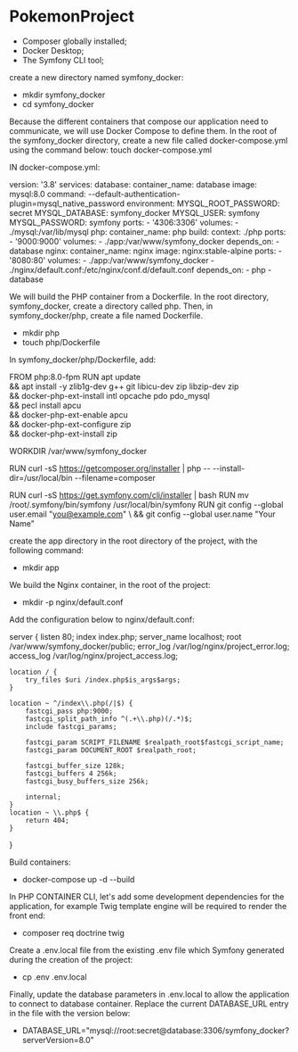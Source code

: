 # PokemonProject
- Composer globally installed;
- Docker Desktop;
- The Symfony CLI tool;

create a new directory named symfony_docker:
- mkdir symfony_docker
- cd symfony_docker

Because the different containers that compose our application need to communicate, we will use Docker Compose to define them. In the root of the symfony_docker directory, 
create a new file called docker-compose.yml using the command below:
touch docker-compose.yml

IN docker-compose.yml:

version: '3.8'
services:
  database:
    container_name: database
    image: mysql:8.0
    command: --default-authentication-plugin=mysql_native_password
    environment:
      MYSQL_ROOT_PASSWORD: secret
      MYSQL_DATABASE: symfony_docker
      MYSQL_USER: symfony
      MYSQL_PASSWORD: symfony
    ports:
      - '4306:3306'
    volumes:
      - ./mysql:/var/lib/mysql
  php:
    container_name: php
    build:
      context: ./php
    ports:
      - '9000:9000'
    volumes:
      - ./app:/var/www/symfony_docker
    depends_on:
      - database
  nginx:
    container_name: nginx
    image: nginx:stable-alpine
    ports:
      - '8080:80'
    volumes:
      - ./app:/var/www/symfony_docker
      - ./nginx/default.conf:/etc/nginx/conf.d/default.conf
    depends_on:
      - php
      - database

	  
	  

We will build the PHP container from a Dockerfile.
In the root directory, symfony_docker, create a directory called php. Then, in symfony_docker/php, create a file named Dockerfile.
- mkdir php
- touch php/Dockerfile


In symfony_docker/php/Dockerfile, add:

FROM php:8.0-fpm
RUN apt update \
    && apt install -y zlib1g-dev g++ git libicu-dev zip libzip-dev zip \
    && docker-php-ext-install intl opcache pdo pdo_mysql \
    && pecl install apcu \
    && docker-php-ext-enable apcu \
    && docker-php-ext-configure zip \
    && docker-php-ext-install zip

WORKDIR /var/www/symfony_docker

RUN curl -sS https://getcomposer.org/installer | php -- --install-dir=/usr/local/bin --filename=composer

RUN curl -sS https://get.symfony.com/cli/installer | bash
RUN mv /root/.symfony/bin/symfony /usr/local/bin/symfony
RUN git config --global user.email "you@example.com" \ 
    && git config --global user.name "Your Name"




create the app directory in the root directory of the project, with the following command:
- mkdir app




We build the Nginx container, in the root of the project:
- mkdir -p nginx/default.conf



Add the configuration below to nginx/default.conf:

server {
    listen 80;
    index index.php;
    server_name localhost;
    root /var/www/symfony_docker/public;
    error_log /var/log/nginx/project_error.log;
    access_log /var/log/nginx/project_access.log;
    
    location / {
        try_files $uri /index.php$is_args$args;
    }

    location ~ ^/index\\.php(/|$) {
        fastcgi_pass php:9000;
        fastcgi_split_path_info ^(.+\\.php)(/.*)$;
        include fastcgi_params;

        fastcgi_param SCRIPT_FILENAME $realpath_root$fastcgi_script_name;
        fastcgi_param DOCUMENT_ROOT $realpath_root;

        fastcgi_buffer_size 128k;
        fastcgi_buffers 4 256k;
        fastcgi_busy_buffers_size 256k;

        internal;
    }
    location ~ \\.php$ {
        return 404;
    }
}




Build containers:
- docker-compose up -d --build


In PHP CONTAINER CLI, let's add some development dependencies for the application, 
for example Twig template engine will be required to render the front end:
- composer req doctrine twig



Create a .env.local file from the existing .env file which Symfony generated during the creation of the project:
- cp .env .env.local

Finally, update the database parameters in .env.local to allow the application to connect to database container.
Replace the current DATABASE_URL entry in the file with the version below:
- DATABASE_URL="mysql://root:secret@database:3306/symfony_docker?serverVersion=8.0"
